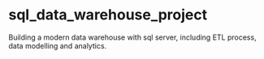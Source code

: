 # sql_data_warehouse_project
Building a modern data warehouse with sql server, including ETL process, data modelling and analytics.
